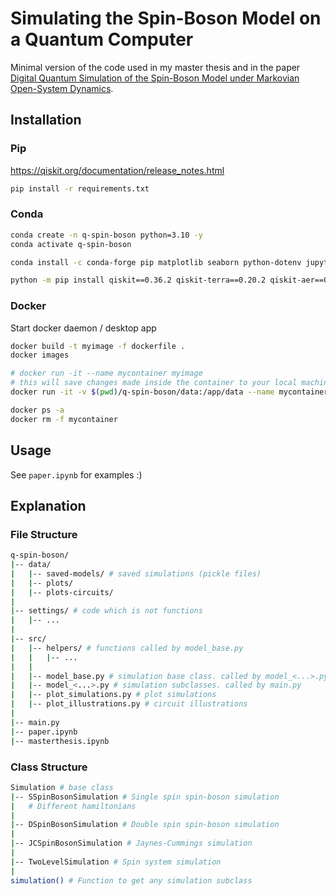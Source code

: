 # Simulating the Spin-Boson Model on a Quantum Computer

Minimal version of the code used in my master thesis and in the paper 
[Digital Quantum Simulation of the Spin-Boson Model under Markovian Open-System Dynamics](https://www.mdpi.com/1099-4300/24/12/1766).

## Installation

### Pip

<https://qiskit.org/documentation/release_notes.html>

```bash
pip install -r requirements.txt
```

### Conda

```bash
conda create -n q-spin-boson python=3.10 -y
conda activate q-spin-boson

conda install -c conda-forge pip matplotlib seaborn python-dotenv jupyter notebook qutip ipympl -y

python -m pip install qiskit==0.36.2 qiskit-terra==0.20.2 qiskit-aer==0.10.4 qiskit-ignis==0.7.1 qiskit-ibmq-provider==0.19.1 qiskit-experiments pylatexenc matplotlib seaborn python-dotenv jupyter notebook qutip mypy pylint
```

### Docker

Start docker daemon / desktop app

```bash
docker build -t myimage -f dockerfile .
docker images

# docker run -it --name mycontainer myimage
# this will save changes made inside the container to your local machine
docker run -it -v $(pwd)/q-spin-boson/data:/app/data --name mycontainer myimage

docker ps -a
docker rm -f mycontainer
```

## Usage

See `paper.ipynb` for examples :)

## Explanation

### File Structure

```bash
q-spin-boson/
|-- data/
|   |-- saved-models/ # saved simulations (pickle files)
|   |-- plots/ 
|   |-- plots-circuits/ 
|
|-- settings/ # code which is not functions
|   |-- ...
|
|-- src/
|   |-- helpers/ # functions called by model_base.py
|   |   |-- ...
|   |
|   |-- model_base.py # simulation base class. called by model_<...>.py
|   |-- model_<...>.py # simulation subclasses. called by main.py
|   |-- plot_simulations.py # plot simulations
|   |-- plot_illustrations.py # circuit illustrations
|
|-- main.py
|-- paper.ipynb
|-- masterthesis.ipynb
```

### Class Structure

```bash
Simulation # base class
|-- SSpinBosonSimulation # Single spin spin-boson simulation
|   # Different hamiltonians
|
|-- DSpinBosonSimulation # Double spin spin-boson simulation
|
|-- JCSpinBosonSimulation # Jaynes-Cummings simulation 
|
|-- TwoLevelSimulation # Spin system simulation 
|
simulation() # Function to get any simulation subclass
```
